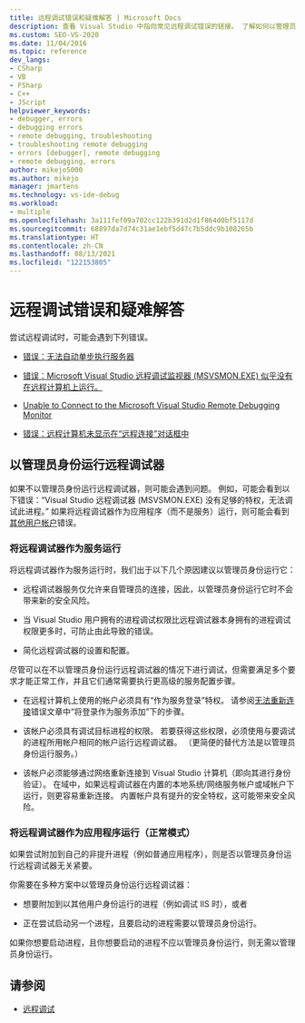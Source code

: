 ```yaml
---
title: 远程调试错误和疑难解答 | Microsoft Docs
description: 查看 Visual Studio 中指向常见远程调试错误的链接。 了解如何以管理员身份运行远程调试器。
ms.custom: SEO-VS-2020
ms.date: 11/04/2016
ms.topic: reference
dev_langs:
- CSharp
- VB
- FSharp
- C++
- JScript
helpviewer_keywords:
- debugger, errors
- debugging errors
- remote debugging, troubleshooting
- troubleshooting remote debugging
- errors [debugger], remote debugging
- remote debugging, errors
author: mikejo5000
ms.author: mikejo
manager: jmartens
ms.technology: vs-ide-debug
ms.workload:
- multiple
ms.openlocfilehash: 3a111fef09a702cc122b391d2d1f864d0bf5117d
ms.sourcegitcommit: 68897da7d74c31ae1ebf5d47c7b5ddc9b108265b
ms.translationtype: HT
ms.contentlocale: zh-CN
ms.lasthandoff: 08/13/2021
ms.locfileid: "122153805"
---
```

# <a name="remote-debugging-errors-and-troubleshooting"></a>远程调试错误和疑难解答

尝试远程调试时，可能会遇到下列错误。

- [错误：无法自动单步执行服务器](../debugger/error-unable-to-automatically-step-into-the-server.md)

- [错误：Microsoft Visual Studio 远程调试监视器 (MSVSMON.EXE) 似乎没有在远程计算机上运行。](error-remote-debugging-monitor-msvsmon-exe-does-not-appear-to-be-running.md)

- [Unable to Connect to the Microsoft Visual Studio Remote Debugging Monitor](../debugger/unable-to-connect-to-the-microsoft-visual-studio-remote-debugging-monitor.md)

- [错误：远程计算机未显示在“远程连接”对话框中](../debugger/error-remote-machine-does-not-appear-in-a-remote-connections-dialog.md)

## <a name="run-the-remote-debugger-as-an-administrator"></a>以管理员身份运行远程调试器

如果不以管理员身份运行远程调试器，则可能会遇到问题。 例如，可能会看到以下错误：“Visual Studio 远程调试器 (MSVSMON.EXE) 没有足够的特权，无法调试此进程。” 如果将远程调试器作为应用程序（而不是服务）运行，则可能会看到[其他用户帐户](error-the-microsoft-visual-studio-remote-debugging-monitor-on-the-remote-computer-is-running-as-a-different-user.md)错误。

### <a name="when-running-the-remote-debugger-as-a-service"></a>将远程调试器作为服务运行

将远程调试器作为服务运行时，我们出于以下几个原因建议以管理员身份运行它：

- 远程调试器服务仅允许来自管理员的连接，因此，以管理员身份运行它时不会带来新的安全风险。

- 当 Visual Studio 用户拥有的进程调试权限比远程调试器本身拥有的进程调试权限更多时，可防止由此导致的错误。

- 简化远程调试器的设置和配置。

尽管可以在不以管理员身份运行远程调试器的情况下进行调试，但需要满足多个要求才能正常工作，并且它们通常需要执行更高级的服务配置步骤。

- 在远程计算机上使用的帐户必须具有“作为服务登录”特权。 请参阅[无法重新连接](error-the-visual-studio-remote-debugger-service-on-the-target-computer-cannot-connect-back-to-this-computer.md)错误文章中“将登录作为服务添加”下的步骤。

- 该帐户必须具有调试目标进程的权限。 若要获得这些权限，必须使用与要调试的进程所用帐户相同的帐户运行远程调试器。 （更简便的替代方法是以管理员身份运行服务。） 

- 该帐户必须能够通过网络重新连接到 Visual Studio 计算机（即向其进行身份验证）。 在域中，如果远程调试器在内置的本地系统/网络服务帐户或域帐户下运行，则更容易重新连接。 内置帐户具有提升的安全特权，这可能带来安全风险。

### <a name="when-running-the-remote-debugger-as-an-application-normal-mode"></a>将远程调试器作为应用程序运行（正常模式）

如果尝试附加到自己的非提升进程（例如普通应用程序），则是否以管理员身份运行远程调试器无关紧要。

你需要在多种方案中以管理员身份运行远程调试器：

- 想要附加到以其他用户身份运行的进程（例如调试 IIS 时），或者

- 正在尝试启动另一个进程，且要启动的进程需要以管理员身份运行。

如果你想要启动进程，且你想要启动的进程不应以管理员身份运行，则无需以管理员身份运行。

## <a name="see-also"></a>请参阅
- [远程调试](../debugger/remote-debugging.md)